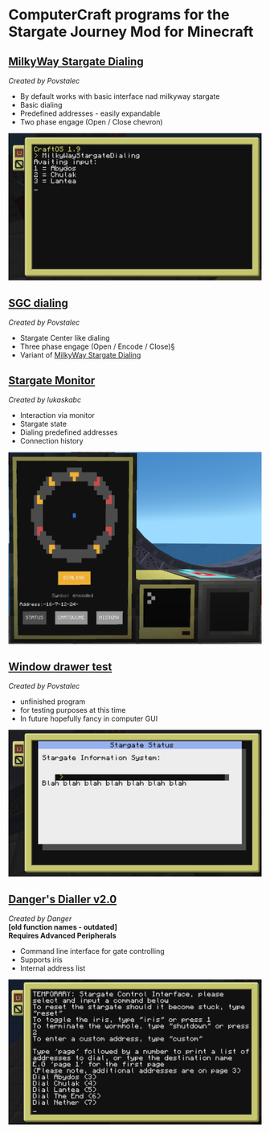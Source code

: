 # ComputerCraft programs for the Stargate Journey Mod for Minecraft

## [MilkyWay Stargate Dialing](./MilkyWayStargateDialing.lua)
*Created by Povstalec*
 - By default works with basic interface nad milkyway stargate
 - Basic dialing
 - Predefined addresses - easily expandable
 - Two phase engage (Open / Close chevron)

![MilkyWay Stargate Dialing image](./imgs/MilkyWayStargateDialing.png)

## [SGC dialing](./SGCdialing.lua)
*Created by Povstalec*
 - Stargate Center like dialing
 - Three phase engage (Open / Encode / Close)§
 - Variant of [MilkyWay Stargate Dialing](./MilkyWayStargateDialing.lua)


## [Stargate Monitor](./StargateMonitor/) 
*Created by lukaskabc*  
 - Interaction via monitor
 - Stargate state
 - Dialing predefined addresses
 - Connection history

 ![Stargate Monitor image](./imgs/StargateMonitor.png)

## [Window drawer test](./WIndow%20drawer%20test.lua)
*Created by Povstalec*
 - unfinished program
 - for testing purposes at this time
 - In future hopefully fancy in computer GUI

![Window drawer test](./imgs/Window_drawer_test.png)


## [Danger's Dialler v2.0](./DangerDialler1.lua) 
*Created by Danger*  
**[old function names - outdated]**  
**Requires Advanced Peripherals**  
 - Command line interface for gate controlling
 - Supports iris
 - Internal address list

![Danger's Dialler image](./imgs/DangerDialler1.png)

